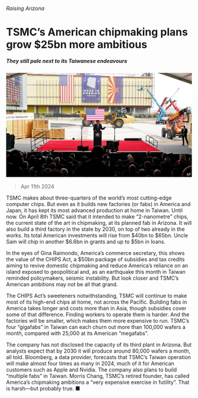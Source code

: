 ###### Raising Arizona

# TSMC’s American chipmaking plans grow $25bn more ambitious 

##### They still pale next to its Taiwanese endeavours 

![image](images/20240413_WBP501.jpg) 

> Apr 11th 2024 

TSMC makes about three-quarters of the world’s most cutting-edge computer chips. But even as it builds new factories (or fabs) in America and Japan, it has kept its most advanced production at home in Taiwan. Until now. On April 8th TSMC said that it intended to make “2-nanometre” chips, the current state of the art in chipmaking, at its planned fab in Arizona. It will also build a third factory in the state by 2030, on top of two already in the works. Its total American investments will rise from $40bn to $65bn. Uncle Sam will chip in another $6.6bn in grants and up to $5bn in loans.

In the eyes of Gina Raimondo, America’s commerce secretary, this shows the value of the CHIPS Act, a $50bn package of subsidies and tax credits aiming to revive domestic chipmaking and reduce America’s reliance on an island exposed to geopolitical and, as an earthquake this month in Taiwan reminded policymakers, seismic instability. But look closer and TSMC’s American ambitions may not be all that grand.

The CHIPS Act’s sweeteners notwithstanding, TSMC will continue to make most of its high-end chips at home, not across the Pacific. Building fabs in America takes longer and costs more than in Asia, though subsidies cover some of that difference. Finding workers to operate them is harder. And the factories will be smaller, which makes them more expensive to run. TSMC’s four “gigafabs” in Taiwan can each churn out more than 100,000 wafers a month, compared with 25,000 at its American “megafabs”. 

The company has not disclosed the capacity of its third plant in Arizona. But analysts expect that by 2030 it will produce around 80,000 wafers a month, all told. Bloomberg, a data provider, forecasts that TSMC’s Taiwan operation will make almost four times as many in 2024, much of it for American customers such as Apple and Nvidia. The company also plans to build “multiple fabs” in Taiwan. Morris Chang, TSMC’s retired founder, has called America’s chipmaking ambitions a “very expensive exercise in futility”. That is harsh—but probably true. ■


